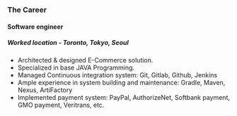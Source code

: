 
### The Career

#### Software engineer 

##### Worked location - Toronto, Tokyo, Seoul

- Architected & designed E-Commerce solution.
- Specialized in base JAVA Programming.
- Managed Continuous integration system: Git, Gitlab, Github, Jenkins
- Ample experience in system building and maintenance: Gradle, Maven, Nexus, ArtiFactory
- Implemented payment system: PayPal, AuthorizeNet, Softbank payment, GMO payment, Veritrans, etc. 
